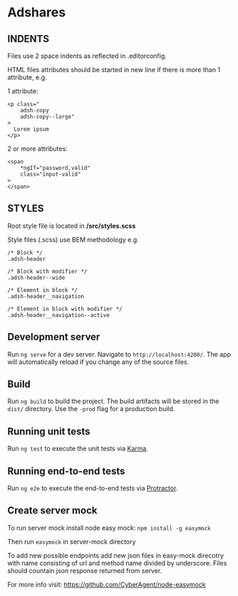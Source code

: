 # Adshares

## INDENTS

Files use 2 space indents as reflected in .editorconfig.

HTML files attributes should be started in new line if there is more than 1 attribute, e.g.

1 attribute:
```
<p class="
    adsh-copy
    adsh-copy--large"
>
  Lorem ipsum
</p>
```

2 or more attributes:
```
<span
    *ngIf="password.valid"
    class="input-valid"
>
</span>
```

## STYLES

Root style file is located in **/src/styles.scss**

Style files (.scss) use BEM methodology e.g.

```
/* Block */
.adsh-header

/* Block with modifier */
.adsh-header--wide

/* Element in block */
.adsh-header__navigation

/* Element in block with modifier */
.adsh-header__navigation--active

```


## Development server

Run `ng serve` for a dev server. Navigate to `http://localhost:4200/`. The app will automatically reload if you change any of the source files.

## Build

Run `ng build` to build the project. The build artifacts will be stored in the `dist/` directory. Use the `-prod` flag for a production build.

## Running unit tests

Run `ng test` to execute the unit tests via [Karma](https://karma-runner.github.io).

## Running end-to-end tests

Run `ng e2e` to execute the end-to-end tests via [Protractor](http://www.protractortest.org/).

## Create server mock

To run server mock install node easy mock:
`npm install -g easymock`

Then run
`easymock` in server-mock directory

To add new possible endpoints add new json files in easy-mock direcotry with name consisting of url and method name divided by underscore. Files should countain json response returned from server.

For more info visit: https://github.com/CyberAgent/node-easymock
